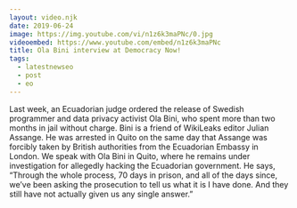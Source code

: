 ```yaml
---
layout: video.njk
date: 2019-06-24
image: https://img.youtube.com/vi/n1z6k3maPNc/0.jpg
videoembed: https://www.youtube.com/embed/n1z6k3maPNc
title: Ola Bini interview at Democracy Now!
tags:
  - latestnewseo
  - post
  - eo
---
```


Last week, an Ecuadorian judge ordered the release of Swedish programmer and data privacy activist Ola Bini, who spent more than two months in jail without charge. Bini is a friend of WikiLeaks editor Julian Assange. He was arrested in Quito on the same day that Assange was forcibly taken by British authorities from the Ecuadorian Embassy in London. We speak with Ola Bini in Quito, where he remains under investigation for allegedly hacking the Ecuadorian government. He says, “Through the whole process, 70 days in prison, and all of the days since, we’ve been asking the prosecution to tell us what it is I have done. And they still have not actually given us any single answer.”


